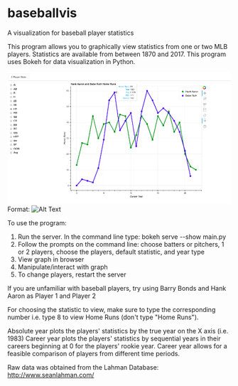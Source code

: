 # baseballvis
A  visualization for baseball player statistics

This program allows you to graphically view statistics from one or two MLB players. 
Statistics are available from between 1870 and 2017.
This program uses Bokeh for data visualization in Python.

![HR Graph](hr_br.png)
Format: ![Alt Text](url)

To use the program:
1. Run the server. In the command line type: bokeh serve --show main.py
2. Follow the prompts on the command line: choose batters or pitchers, 1 or 2 players, choose the players, default statistic, and year type
3. View graph in browser
4. Manipulate/interact with graph
5. To change players, restart the server


If you are unfamiliar with baseball players, try using Barry Bonds and Hank Aaron as Player 1 and Player 2

For choosing the statistic to view, make sure to type the corresponding number i.e. type 8 to view Home Runs (don't type "Home Runs").


Absolute year plots the players' statistics by the true year on the X axis (i.e. 1983)
Career year plots the players' statistics by sequential years in their careers beginning at 0 for the players' rookie year.
Career year allows for a feasible comparison of players from different time periods.

Raw data was obtained from the Lahman Database: http://www.seanlahman.com/
